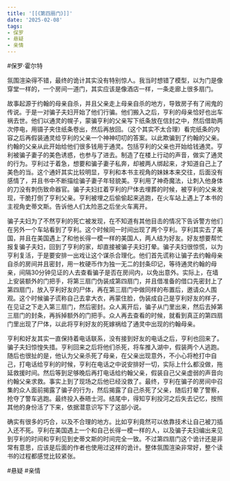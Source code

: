 ```yaml
---
title: '[[《第四扇门》]]'
date: '2025-02-08'
tags:
- 保罗
- 悬疑
- 亲情
---
```

#保罗·霍尔特

氛围渲染得不错，最终的诡计其实没有特别惊人。我当时想错了模型，以为门是像穿堂一样的，一个房间一道门，其实应该是像酒店一样，一条走廊上很多扇门。

故事起源于约翰的母亲自杀，并且父亲走上母亲自杀的地方，导致房子有了闹鬼的传说。于是一对骗子夫妇开始了他们行骗。他们搬入之后，亨利的母亲恰好也出车祸去世。他们以通灵的幌子，蒙骗亨利的父亲写下纸条放在信封之中，然后借助两次停电，用镊子夹住纸条卷出，然后再放回。（这个其实不太合理）看完纸条的内容之后再假装通灵给亨利的父亲一个神神叨叨的答案。以此欺骗到了约翰的父亲。约翰的父亲从此开始给他们很多钱用于通灵。包括亨利的父亲也开始给钱通灵。亨利被骗子妻子的美色诱惑，也参与了进去。制造了在楼上行动的声音，做实了通灵的行为。亨利过于着急，想要和骗子妻子私奔，却被两人绑起来，才知道自己上了美色的当。这个通奸其实比较明显，亨利和本书主视角的妹妹本来交往，后面没有感情了，并且书中不断描绘骗子妻子年轻貌美。亨利用了神奇魔法，让刺入他身体的刀没有刺伤致命器官。骗子夫妇扛着亨利的尸体去埋葬的时候，被亨利的父亲发现，干脆打倒了亨利父亲。亨利被埋之后偷偷起来逃跑，在火车站上遇上了本书的主视角史蒂文斯。告诉他人们太险恶之后坐火车离开。

骗子夫妇为了不然亨利的死亡被发现，在不知道有其他目击的情况下告诉警方他们在另外一个车站看到了亨利。这个时候同一时间出现了两个亨利。亨利其实去了美国，并且在美国遇上了和他长得一模一样的美国人，两人结为好友。好友想要帮忙报复骗子夫妇，回到了亨利的家，却直接被骗子夫妇打晕。骗子夫妇很惊慌，以为亨利复活，于是要安排一出戏让这个谋杀合理化。他们首先谎称让骗子去约翰母亲自杀的房间并且密封，用一枚硬币作为独一无二的封条印记，等待通灵约翰的母亲，间隔30分钟见证的人去查看骗子是否在房间内，以免出意外。实际上，在墙上安装额外的门把手，将第三扇门伪装成第四扇门，并且借准备的借口先密封上了第四扇门，放入亨利好友的尸体，再在第三扇门中做同样的布置后，邀请众人围观。这个时候骗子谎称自己去拿大衣，再蒙住脸，伪装成自己是亨利好友的样子，在见证之下走入第三扇门，然后密封。众人离开后，骗子从门里出来，然后去掉第三扇门的封条，再拆掉额外的门把手。众人再去查看的时候，就看到真正的第四扇门里出现了尸体，以此将亨利好友的死嫁祸给了通灵中出现的约翰母亲。

亨利和好友其实一直保持着电话联系，没有接到好友的电话之后，亨利也回来了。骗子夫妇惊惶失措。亨利回来之后将他们杀死，将车推入湖中，假装两个人逃跑。随后也很扯的是，他认为父亲杀死了母亲，在父亲出现意外，不小心将枪打中自己，打电话给亨利的时候，亨利在电话之中说安排好一切，实际上什么都没做，拖延救援时间。然后等到足够晚后再打电话给约翰父亲，假装自己父亲虚弱的声音向约翰父亲求救。事实上到了现场之后他已经没救了。最终，亨利在骗子的房间中召集的众人面前揭露了骗子的行为，然后揭露了自己杀死了父亲，随后打晕了警察，抢夺了警车逃跑。最终投入泰晤士河。结尾中，得知亨利投河之后失去记忆，按照其他的身份活了下来，依据潜意识写下了这部小说。

确实有很多的巧合，以及不合理的地方。比如亨利竟然可以依靠技术让自己被刀插入还不死。亨利在美国遇上一个和自己长得一模一样的人，以及骗子夫妇编出来见到亨利的时间和亨利见到史蒂文斯的时间完全一致。不过第四扇门这个诡计还是非常有意思，应该是后面的作者也使用过这样的诡计。整体氛围渲染非常好，整个读书的过程都感觉比较紧张。

#悬疑 #亲情
